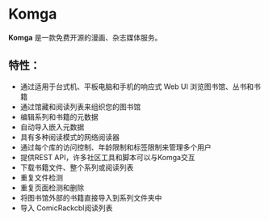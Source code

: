 # Komga

**Komga** 是一款免费开源的漫画、杂志媒体服务。

## 特性：

- 通过适用于台式机、平板电脑和手机的响应式 Web UI 浏览图书馆、丛书和书籍
- 通过馆藏和阅读列表来组织您的图书馆
- 编辑系列和书籍的元数据
- 自动导入嵌入元数据
- 具有多种阅读模式的网络阅读器
- 通过每个库的访问控制、年龄限制和标签限制来管理多个用户
- 提供REST API，许多社区工具和脚本可以与Komga交互
- 下载书籍文件、整个系列或阅读列表
- 重复文件检测
- 重复页面检测和删除
- 将图书馆外部的书籍直接导入到系列文件夹中
- 导入 ComicRackcbl阅读列表